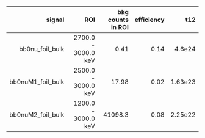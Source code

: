 | **signal**          | **ROI**             | **bkg counts in ROI** | **efficiency** | **t12** |
|--------------------:|--------------------:|----------------------:|---------------:|--------:|
| bb0nu\_foil\_bulk   | 2700.0 - 3000.0 keV | 0.41                  | 0.14           | 4.6e24  |
| bb0nuM1\_foil\_bulk | 2500.0 - 3000.0 keV | 17.98                 | 0.02           | 1.63e23 |
| bb0nuM2\_foil\_bulk | 1200.0 - 3000.0 keV | 41098.3               | 0.08           | 2.25e22 |
